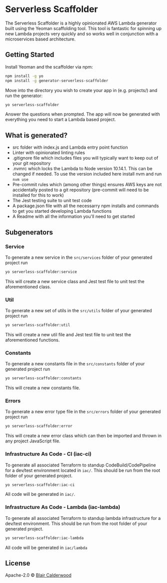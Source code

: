 # Serverless Scaffolder

The Serverless Scaffolder is a highly opinionated AWS Lambda generator built using the Yeoman scaffolding tool. This tool is fantastic for spinning up new Lambda projects very quickly and so works well in conjunction with a microservices based architecture.

## Getting Started

Install Yeoman and the scaffolder via npm:

```bash
npm install -g yo
npm install -g generator-serverless-scaffolder
```

Move into the directory you wish to create your app in (e.g. projects/) and run the generator:

```bash
yo serverless-scaffolder
```

Answer the questions when prompted. The app will now be generated with everything you need to start a Lambda based project.

## What is generated?

- src folder with index.js and Lambda entry point function
- Linter with opinionated linting rules
- .gitignore file which includes files you will typically want to keep out of your git repository
- .nvmrc which locks the Lambda to Node version 10.14.1. This can be changed if needed. To use the version included here install nvm and run `nvm use`
- Pre-commit rules which (among other things) ensures AWS keys are not accidentally posted to a git repository (pre-commit will need to be installed for this to work)
- The Jest testing suite to unit test code
- A package.json file with all the necessarry npm installs and commands to get you started developing Lambda functions
- A Readme with all the information you'll need to get started

## Subgenerators

### Service

To generate a new service in the `src/services` folder of your generated project run

```bash
yo serverless-scaffolder:service
```

This will create a new service class and Jest test file to unit test the aforementioned class.

### Util

To generate a new set of utils in the `src/utils` folder of your generated project run

```bash
yo serverless-scaffolder:util
```

This will create a new util file and Jest test file to unit test the aforementioned functions.

### Constants

To generate a new constants file in the `src/constants` folder of your generated project run

```bash
yo serverless-scaffolder:constants
```

This will create a new constants file.

### Errors

To generate a new error type file in the `src/errors` folder of your generated project run

```bash
yo serverless-scaffolder:error
```

This will create a new error class which can then be imported and thrown in any project JavaScript file.

### Infrastructure As Code - CI (iac-ci)

To generate all associated Terraform to standup CodeBuild/CodePipeline for a dev/test environment located in `iac/`. This should be run from the root folder of your generated project.

```bash
yo serverless-scaffolder:iac-ci
```

All code will be generated in `iac/`.

### Infrastructure As Code - Lambda (iac-lambda)

To generate all associated Terraform to standup lambda infrastructure for a dev/test environment. This should be run from the root folder of your generated project.

```bash
yo serverless-scaffolder:iac-lambda
```

All code will be generated in `iac/lambda`

## License

Apache-2.0 © [Blair Calderwood](https://github.com/blaircalderwood)
